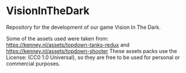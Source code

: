 # VisionInTheDark
Repository for the development of our game Vision In The Dark.

Some of the assets used were taken from: https://kenney.nl/assets/topdown-tanks-redux and https://kenney.nl/assets/topdown-shooter
These assets packs use the License: (CC0 1.0 Universal), so they are free to be used for personal or commercial purposes.

